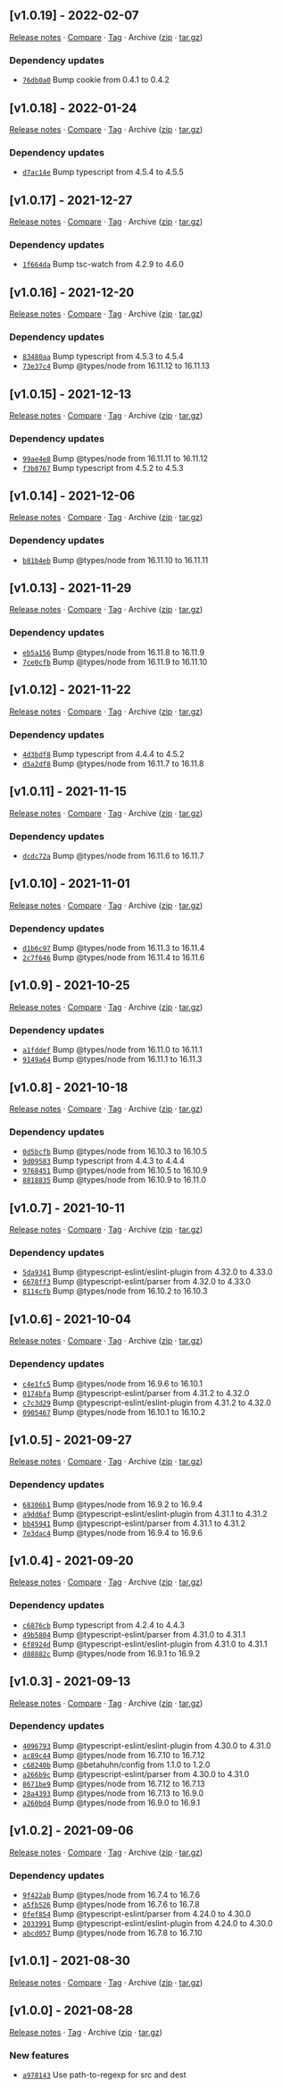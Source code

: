 ## [v1.0.19] - 2022-02-07

[Release notes](https://github.com/BetaHuhn/express-redirection/releases/tag/v1.0.19) · [Compare](https://github.com/BetaHuhn/express-redirection/compare/v1.0.18...v1.0.19) · [Tag](https://github.com/BetaHuhn/express-redirection/tree/v1.0.19) · Archive ([zip](https://github.com/BetaHuhn/express-redirection/archive/v1.0.19.zip) · [tar.gz](https://github.com/BetaHuhn/express-redirection/archive/v1.0.19.tar.gz))

### Dependency updates

- [`76db0a0`](https://github.com/BetaHuhn/express-redirection/commit/76db0a0)  Bump cookie from 0.4.1 to 0.4.2

## [v1.0.18] - 2022-01-24

[Release notes](https://github.com/BetaHuhn/express-redirection/releases/tag/v1.0.18) · [Compare](https://github.com/BetaHuhn/express-redirection/compare/v1.0.17...v1.0.18) · [Tag](https://github.com/BetaHuhn/express-redirection/tree/v1.0.18) · Archive ([zip](https://github.com/BetaHuhn/express-redirection/archive/v1.0.18.zip) · [tar.gz](https://github.com/BetaHuhn/express-redirection/archive/v1.0.18.tar.gz))

### Dependency updates

- [`d7ac14e`](https://github.com/BetaHuhn/express-redirection/commit/d7ac14e)  Bump typescript from 4.5.4 to 4.5.5

## [v1.0.17] - 2021-12-27

[Release notes](https://github.com/BetaHuhn/express-redirection/releases/tag/v1.0.17) · [Compare](https://github.com/BetaHuhn/express-redirection/compare/v1.0.16...v1.0.17) · [Tag](https://github.com/BetaHuhn/express-redirection/tree/v1.0.17) · Archive ([zip](https://github.com/BetaHuhn/express-redirection/archive/v1.0.17.zip) · [tar.gz](https://github.com/BetaHuhn/express-redirection/archive/v1.0.17.tar.gz))

### Dependency updates

- [`1f664da`](https://github.com/BetaHuhn/express-redirection/commit/1f664da)  Bump tsc-watch from 4.2.9 to 4.6.0

## [v1.0.16] - 2021-12-20

[Release notes](https://github.com/BetaHuhn/express-redirection/releases/tag/v1.0.16) · [Compare](https://github.com/BetaHuhn/express-redirection/compare/v1.0.15...v1.0.16) · [Tag](https://github.com/BetaHuhn/express-redirection/tree/v1.0.16) · Archive ([zip](https://github.com/BetaHuhn/express-redirection/archive/v1.0.16.zip) · [tar.gz](https://github.com/BetaHuhn/express-redirection/archive/v1.0.16.tar.gz))

### Dependency updates

- [`83480aa`](https://github.com/BetaHuhn/express-redirection/commit/83480aa)  Bump typescript from 4.5.3 to 4.5.4
- [`73e37c4`](https://github.com/BetaHuhn/express-redirection/commit/73e37c4)  Bump @types/node from 16.11.12 to 16.11.13

## [v1.0.15] - 2021-12-13

[Release notes](https://github.com/BetaHuhn/express-redirection/releases/tag/v1.0.15) · [Compare](https://github.com/BetaHuhn/express-redirection/compare/v1.0.14...v1.0.15) · [Tag](https://github.com/BetaHuhn/express-redirection/tree/v1.0.15) · Archive ([zip](https://github.com/BetaHuhn/express-redirection/archive/v1.0.15.zip) · [tar.gz](https://github.com/BetaHuhn/express-redirection/archive/v1.0.15.tar.gz))

### Dependency updates

- [`99ae4e8`](https://github.com/BetaHuhn/express-redirection/commit/99ae4e8)  Bump @types/node from 16.11.11 to 16.11.12
- [`f3b8767`](https://github.com/BetaHuhn/express-redirection/commit/f3b8767)  Bump typescript from 4.5.2 to 4.5.3

## [v1.0.14] - 2021-12-06

[Release notes](https://github.com/BetaHuhn/express-redirection/releases/tag/v1.0.14) · [Compare](https://github.com/BetaHuhn/express-redirection/compare/v1.0.13...v1.0.14) · [Tag](https://github.com/BetaHuhn/express-redirection/tree/v1.0.14) · Archive ([zip](https://github.com/BetaHuhn/express-redirection/archive/v1.0.14.zip) · [tar.gz](https://github.com/BetaHuhn/express-redirection/archive/v1.0.14.tar.gz))

### Dependency updates

- [`b81b4eb`](https://github.com/BetaHuhn/express-redirection/commit/b81b4eb)  Bump @types/node from 16.11.10 to 16.11.11

## [v1.0.13] - 2021-11-29

[Release notes](https://github.com/BetaHuhn/express-redirection/releases/tag/v1.0.13) · [Compare](https://github.com/BetaHuhn/express-redirection/compare/v1.0.12...v1.0.13) · [Tag](https://github.com/BetaHuhn/express-redirection/tree/v1.0.13) · Archive ([zip](https://github.com/BetaHuhn/express-redirection/archive/v1.0.13.zip) · [tar.gz](https://github.com/BetaHuhn/express-redirection/archive/v1.0.13.tar.gz))

### Dependency updates

- [`eb5a156`](https://github.com/BetaHuhn/express-redirection/commit/eb5a156)  Bump @types/node from 16.11.8 to 16.11.9
- [`7ce0cfb`](https://github.com/BetaHuhn/express-redirection/commit/7ce0cfb)  Bump @types/node from 16.11.9 to 16.11.10

## [v1.0.12] - 2021-11-22

[Release notes](https://github.com/BetaHuhn/express-redirection/releases/tag/v1.0.12) · [Compare](https://github.com/BetaHuhn/express-redirection/compare/v1.0.11...v1.0.12) · [Tag](https://github.com/BetaHuhn/express-redirection/tree/v1.0.12) · Archive ([zip](https://github.com/BetaHuhn/express-redirection/archive/v1.0.12.zip) · [tar.gz](https://github.com/BetaHuhn/express-redirection/archive/v1.0.12.tar.gz))

### Dependency updates

- [`4d3bdf8`](https://github.com/BetaHuhn/express-redirection/commit/4d3bdf8)  Bump typescript from 4.4.4 to 4.5.2
- [`d5a2df8`](https://github.com/BetaHuhn/express-redirection/commit/d5a2df8)  Bump @types/node from 16.11.7 to 16.11.8

## [v1.0.11] - 2021-11-15

[Release notes](https://github.com/BetaHuhn/express-redirection/releases/tag/v1.0.11) · [Compare](https://github.com/BetaHuhn/express-redirection/compare/v1.0.10...v1.0.11) · [Tag](https://github.com/BetaHuhn/express-redirection/tree/v1.0.11) · Archive ([zip](https://github.com/BetaHuhn/express-redirection/archive/v1.0.11.zip) · [tar.gz](https://github.com/BetaHuhn/express-redirection/archive/v1.0.11.tar.gz))

### Dependency updates

- [`dcdc72a`](https://github.com/BetaHuhn/express-redirection/commit/dcdc72a)  Bump @types/node from 16.11.6 to 16.11.7

## [v1.0.10] - 2021-11-01

[Release notes](https://github.com/BetaHuhn/express-redirection/releases/tag/v1.0.10) · [Compare](https://github.com/BetaHuhn/express-redirection/compare/v1.0.9...v1.0.10) · [Tag](https://github.com/BetaHuhn/express-redirection/tree/v1.0.10) · Archive ([zip](https://github.com/BetaHuhn/express-redirection/archive/v1.0.10.zip) · [tar.gz](https://github.com/BetaHuhn/express-redirection/archive/v1.0.10.tar.gz))

### Dependency updates

- [`d1b6c97`](https://github.com/BetaHuhn/express-redirection/commit/d1b6c97)  Bump @types/node from 16.11.3 to 16.11.4
- [`2c7f646`](https://github.com/BetaHuhn/express-redirection/commit/2c7f646)  Bump @types/node from 16.11.4 to 16.11.6

## [v1.0.9] - 2021-10-25

[Release notes](https://github.com/BetaHuhn/express-redirection/releases/tag/v1.0.9) · [Compare](https://github.com/BetaHuhn/express-redirection/compare/v1.0.8...v1.0.9) · [Tag](https://github.com/BetaHuhn/express-redirection/tree/v1.0.9) · Archive ([zip](https://github.com/BetaHuhn/express-redirection/archive/v1.0.9.zip) · [tar.gz](https://github.com/BetaHuhn/express-redirection/archive/v1.0.9.tar.gz))

### Dependency updates

- [`a1fddef`](https://github.com/BetaHuhn/express-redirection/commit/a1fddef)  Bump @types/node from 16.11.0 to 16.11.1
- [`9149a64`](https://github.com/BetaHuhn/express-redirection/commit/9149a64)  Bump @types/node from 16.11.1 to 16.11.3

## [v1.0.8] - 2021-10-18

[Release notes](https://github.com/BetaHuhn/express-redirection/releases/tag/v1.0.8) · [Compare](https://github.com/BetaHuhn/express-redirection/compare/v1.0.7...v1.0.8) · [Tag](https://github.com/BetaHuhn/express-redirection/tree/v1.0.8) · Archive ([zip](https://github.com/BetaHuhn/express-redirection/archive/v1.0.8.zip) · [tar.gz](https://github.com/BetaHuhn/express-redirection/archive/v1.0.8.tar.gz))

### Dependency updates

- [`0d5bcfb`](https://github.com/BetaHuhn/express-redirection/commit/0d5bcfb)  Bump @types/node from 16.10.3 to 16.10.5
- [`9d09583`](https://github.com/BetaHuhn/express-redirection/commit/9d09583)  Bump typescript from 4.4.3 to 4.4.4
- [`9768451`](https://github.com/BetaHuhn/express-redirection/commit/9768451)  Bump @types/node from 16.10.5 to 16.10.9
- [`8818835`](https://github.com/BetaHuhn/express-redirection/commit/8818835)  Bump @types/node from 16.10.9 to 16.11.0

## [v1.0.7] - 2021-10-11

[Release notes](https://github.com/BetaHuhn/express-redirection/releases/tag/v1.0.7) · [Compare](https://github.com/BetaHuhn/express-redirection/compare/v1.0.6...v1.0.7) · [Tag](https://github.com/BetaHuhn/express-redirection/tree/v1.0.7) · Archive ([zip](https://github.com/BetaHuhn/express-redirection/archive/v1.0.7.zip) · [tar.gz](https://github.com/BetaHuhn/express-redirection/archive/v1.0.7.tar.gz))

### Dependency updates

- [`5da9341`](https://github.com/BetaHuhn/express-redirection/commit/5da9341)  Bump @typescript-eslint/eslint-plugin from 4.32.0 to 4.33.0
- [`6678ff3`](https://github.com/BetaHuhn/express-redirection/commit/6678ff3)  Bump @typescript-eslint/parser from 4.32.0 to 4.33.0
- [`8114cfb`](https://github.com/BetaHuhn/express-redirection/commit/8114cfb)  Bump @types/node from 16.10.2 to 16.10.3

## [v1.0.6] - 2021-10-04

[Release notes](https://github.com/BetaHuhn/express-redirection/releases/tag/v1.0.6) · [Compare](https://github.com/BetaHuhn/express-redirection/compare/v1.0.5...v1.0.6) · [Tag](https://github.com/BetaHuhn/express-redirection/tree/v1.0.6) · Archive ([zip](https://github.com/BetaHuhn/express-redirection/archive/v1.0.6.zip) · [tar.gz](https://github.com/BetaHuhn/express-redirection/archive/v1.0.6.tar.gz))

### Dependency updates

- [`c4e1fc5`](https://github.com/BetaHuhn/express-redirection/commit/c4e1fc5)  Bump @types/node from 16.9.6 to 16.10.1
- [`0174bfa`](https://github.com/BetaHuhn/express-redirection/commit/0174bfa)  Bump @typescript-eslint/parser from 4.31.2 to 4.32.0
- [`c7c3d29`](https://github.com/BetaHuhn/express-redirection/commit/c7c3d29)  Bump @typescript-eslint/eslint-plugin from 4.31.2 to 4.32.0
- [`0905467`](https://github.com/BetaHuhn/express-redirection/commit/0905467)  Bump @types/node from 16.10.1 to 16.10.2

## [v1.0.5] - 2021-09-27

[Release notes](https://github.com/BetaHuhn/express-redirection/releases/tag/v1.0.5) · [Compare](https://github.com/BetaHuhn/express-redirection/compare/v1.0.4...v1.0.5) · [Tag](https://github.com/BetaHuhn/express-redirection/tree/v1.0.5) · Archive ([zip](https://github.com/BetaHuhn/express-redirection/archive/v1.0.5.zip) · [tar.gz](https://github.com/BetaHuhn/express-redirection/archive/v1.0.5.tar.gz))

### Dependency updates

- [`68306b1`](https://github.com/BetaHuhn/express-redirection/commit/68306b1)  Bump @types/node from 16.9.2 to 16.9.4
- [`a9dd6af`](https://github.com/BetaHuhn/express-redirection/commit/a9dd6af)  Bump @typescript-eslint/eslint-plugin from 4.31.1 to 4.31.2
- [`bb45941`](https://github.com/BetaHuhn/express-redirection/commit/bb45941)  Bump @typescript-eslint/parser from 4.31.1 to 4.31.2
- [`7e3dac4`](https://github.com/BetaHuhn/express-redirection/commit/7e3dac4)  Bump @types/node from 16.9.4 to 16.9.6

## [v1.0.4] - 2021-09-20

[Release notes](https://github.com/BetaHuhn/express-redirection/releases/tag/v1.0.4) · [Compare](https://github.com/BetaHuhn/express-redirection/compare/v1.0.3...v1.0.4) · [Tag](https://github.com/BetaHuhn/express-redirection/tree/v1.0.4) · Archive ([zip](https://github.com/BetaHuhn/express-redirection/archive/v1.0.4.zip) · [tar.gz](https://github.com/BetaHuhn/express-redirection/archive/v1.0.4.tar.gz))

### Dependency updates

- [`c6876cb`](https://github.com/BetaHuhn/express-redirection/commit/c6876cb)  Bump typescript from 4.2.4 to 4.4.3
- [`49b5804`](https://github.com/BetaHuhn/express-redirection/commit/49b5804)  Bump @typescript-eslint/parser from 4.31.0 to 4.31.1
- [`6f8924d`](https://github.com/BetaHuhn/express-redirection/commit/6f8924d)  Bump @typescript-eslint/eslint-plugin from 4.31.0 to 4.31.1
- [`d88882c`](https://github.com/BetaHuhn/express-redirection/commit/d88882c)  Bump @types/node from 16.9.1 to 16.9.2

## [v1.0.3] - 2021-09-13

[Release notes](https://github.com/BetaHuhn/express-redirection/releases/tag/v1.0.3) · [Compare](https://github.com/BetaHuhn/express-redirection/compare/v1.0.2...v1.0.3) · [Tag](https://github.com/BetaHuhn/express-redirection/tree/v1.0.3) · Archive ([zip](https://github.com/BetaHuhn/express-redirection/archive/v1.0.3.zip) · [tar.gz](https://github.com/BetaHuhn/express-redirection/archive/v1.0.3.tar.gz))

### Dependency updates

- [`4096793`](https://github.com/BetaHuhn/express-redirection/commit/4096793)  Bump @typescript-eslint/eslint-plugin from 4.30.0 to 4.31.0
- [`ac89c44`](https://github.com/BetaHuhn/express-redirection/commit/ac89c44)  Bump @types/node from 16.7.10 to 16.7.12
- [`c68240b`](https://github.com/BetaHuhn/express-redirection/commit/c68240b)  Bump @betahuhn/config from 1.1.0 to 1.2.0
- [`a266b9c`](https://github.com/BetaHuhn/express-redirection/commit/a266b9c)  Bump @typescript-eslint/parser from 4.30.0 to 4.31.0
- [`8671be9`](https://github.com/BetaHuhn/express-redirection/commit/8671be9)  Bump @types/node from 16.7.12 to 16.7.13
- [`28a4393`](https://github.com/BetaHuhn/express-redirection/commit/28a4393)  Bump @types/node from 16.7.13 to 16.9.0
- [`a260bd4`](https://github.com/BetaHuhn/express-redirection/commit/a260bd4)  Bump @types/node from 16.9.0 to 16.9.1

## [v1.0.2] - 2021-09-06

[Release notes](https://github.com/BetaHuhn/express-redirection/releases/tag/v1.0.2) · [Compare](https://github.com/BetaHuhn/express-redirection/compare/v1.0.1...v1.0.2) · [Tag](https://github.com/BetaHuhn/express-redirection/tree/v1.0.2) · Archive ([zip](https://github.com/BetaHuhn/express-redirection/archive/v1.0.2.zip) · [tar.gz](https://github.com/BetaHuhn/express-redirection/archive/v1.0.2.tar.gz))

### Dependency updates

- [`9f422ab`](https://github.com/BetaHuhn/express-redirection/commit/9f422ab)  Bump @types/node from 16.7.4 to 16.7.6
- [`a5fb526`](https://github.com/BetaHuhn/express-redirection/commit/a5fb526)  Bump @types/node from 16.7.6 to 16.7.8
- [`0fef854`](https://github.com/BetaHuhn/express-redirection/commit/0fef854)  Bump @typescript-eslint/parser from 4.24.0 to 4.30.0
- [`2033991`](https://github.com/BetaHuhn/express-redirection/commit/2033991)  Bump @typescript-eslint/eslint-plugin from 4.24.0 to 4.30.0
- [`abcd057`](https://github.com/BetaHuhn/express-redirection/commit/abcd057)  Bump @types/node from 16.7.8 to 16.7.10

## [v1.0.1] - 2021-08-30

[Release notes](https://github.com/BetaHuhn/express-redirection/releases/tag/v1.0.1) · [Compare](https://github.com/BetaHuhn/express-redirection/compare/v1.0.0...v1.0.1) · [Tag](https://github.com/BetaHuhn/express-redirection/tree/v1.0.1) · Archive ([zip](https://github.com/BetaHuhn/express-redirection/archive/v1.0.1.zip) · [tar.gz](https://github.com/BetaHuhn/express-redirection/archive/v1.0.1.tar.gz))

## [v1.0.0] - 2021-08-28

[Release notes](https://github.com/BetaHuhn/express-redirection/releases/tag/v1.0.0) · [Tag](https://github.com/BetaHuhn/express-redirection/tree/v1.0.0) · Archive ([zip](https://github.com/BetaHuhn/express-redirection/archive/v1.0.0.zip) · [tar.gz](https://github.com/BetaHuhn/express-redirection/archive/v1.0.0.tar.gz))

### New features

- [`a978143`](https://github.com/BetaHuhn/express-redirection/commit/a978143)  Use path-to-regexp for src and dest
